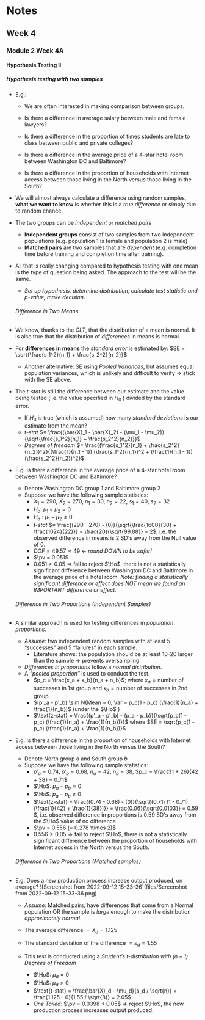 $$
\newcommand{\pr}{\text{I\kern-0.15em P}}
\newcommand{\Ha}{H_a}
\newcommand{\Ho}{H_0}
\newcommand{\pv}{\text{p-value}}
$$


# Notes

## Week 4
### Module 2 Week 4A
#### Hypothesis Testing II
##### Hypothesis testing with two samples
- E.g.:

    - We are often interested in making comparison between groups.

    - Is there a difference in average salary between male and female lawyers?

    - Is there a difference in the proportion of times students are late to class
      between public and private colleges?

    - Is there a difference in the average price of a 4-star hotel room between
      Washington DC and Baltimore?

    - Is there a difference in the proportion of households with Internet access
      between those living in the North versus those living in the South?

- We will almost always calculate a difference using random samples, **what
  we want to know** is whether this is a *true difference* or simply due to random chance. 

  

- The two groups can be *independent* or *matched pairs*

  - **Independent groups** consist of two samples from two independent
  populations (e.g. population 1 is female and population 2 is male)
  - **Matched pairs** are two samples that are *dependent* (e.g. completion time
    before training and completion time after training).

- All that is really changing compared to hypothesis testing with one
  mean is the type of question being asked. The approach to the test
  will be the same.

  - *Set up hypothesis, determine distribution, calculate test statistic and p-value,*
  *make decision*.

  

  ###### Difference in Two Means
  
- We know, thanks to the *CLT*, that the distribution of a mean is normal. It is also true that
  the distribution of *differences* in means is normal.

- For **differences in means** the *standard error* is estimated by: $SE = \sqrt{\frac{s_1^2}{n_1} + \frac{s_2^2}{n_2}}$

    - Another alternative: SE using *Pooled Variances*, but assumes equal population variances, which is unlikely and difficult to verify => stick with the SE above.

- The *t-stat* is still the difference between our estimate and the value being tested (i.e. the value specified in $H_0$ ) divided by the standard error.
  - If $H_0$ is true (which is assumed) how many *standard deviations* is our estimate from the mean?
  - *t-stat* $= \frac{(\bar{X}_1 - \bar{X}_2) - (\mu_1 - \mu_2)}{\sqrt{\frac{s_1^2}{n_1} + \frac{s_2^2}{n_2}}}$ 
  - *Degrees of freedom* $= \frac{(\frac{s_1^2}{n_1} + \frac{s_2^2}{n_2})^2}{(\frac{1}{n_1 - 1}) (\frac{s_1^2}{n_1})^2 + (\frac{1}{n_1 - 1}) (\frac{s_2^2}{n_2})^2}$ 

  

- E.g. Is there a difference in the average price of a 4-star hotel room between Washington DC and Baltimore? 

  - Denote Washington DC group 1 and Baltimore group 2
  - Suppose we have the following sample statistics: 
    - $\bar{X}_1 = 290$, $\bar{X}_2 = 270$, $n_1 = 30$, $n_2 = 22$, $s_1 = 40$, $s_2 = 32$ 
    - $H_o$: $\mu_1 - \mu_2 = 0$ 
    - $H_a$ : $\mu_1 - \mu_2 \neq 0$ 
    - *t-stat* $= \frac{(290 - 270) - (0)}{\sqrt{\frac{1600}{30} + \frac{1024}{22}}} = \frac{20}{\sqrt{99.88}} = 2$, i.e. the observed difference in means is 2 SD's away from the Null value of 0.
    - $DOF = 49.57 \approx 49$ <- *round DOWN to be safer!*
    - $\pv = 0.051$ 
    - $0.051 > 0.05$ => fail to reject $\Ho$, there is not a statistically significant difference between Washington DC and Baltimore in the average price of a hotel room. *Note: finding a statistically significant difference or effect does NOT mean we found an IMPORTANT difference or effect.*

  

  ###### Difference in Two Proportions (Independent Samples)

- A similar approach is used for testing differences in *population proportions*. 

    - *Assume*: two independent random samples with at least 5 “successes” and 5 “failures” in each sample. 
        - Literature shows: the population should be at least 10-20 larger than the sample => prevents oversampling
    - *Differences in proportions* follow a *normal distribution*. 
    - A *”pooled proportion”* is used to conduct the test.
        - $p_c = \frac{x_a + x_b}{n_a + n_b}$; where $x_a = \text{number of successes in 1st group}$ and $x_b = \text{number of successes in 2nd group}$
        - $(p'_a - p'_b) \sim N(Mean = 0, Var = p_c(1 - p_c) (\frac{1}{n_a} + \frac{1}{n_b})$ (under the $\Ho$ )
        - $\text{z-stat} = \frac{(p'_a - p'_b) - (p_a - p_b)}{\sqrt{p_c(1 - p_c) (\frac{1}{n_a} + \frac{1}{n_b})}}$ where $SE = \sqrt{p_c(1 - p_c) (\frac{1}{n_a} + \frac{1}{n_b})}$


- E.g. Is there a difference in the proportion of households with Internet access between those living in the North versus the South? 
    - Denote North group a and South group $b$
    - Suppose we have the following sample statistics: 
        - $p'_a = 0.74$, $p'_b = 0.68$, $n_a = 42$, $n_b = 38$, $p_c = \frac{31 + 26}{42 + 38} = 0.71$ 
        - $\Ho$: $p_a  - p_b= 0$
        - $\Ha$: $p_a  - p_b \neq 0$
        - $\text{z-stat} = \frac{(0.74 - 0.68) - (0)}{\sqrt{(0.71) (1 - 0.71) (\frac{1}{42} + \frac{1}{38})}} = \frac{0.06}{\sqrt{0.0103}} = 0.59 $, i.e. observed difference in proportions is 0.59 SD's away from the $\Ho$ value of no difference
        - $\pv = 0.556 (= 0.278 \times 2)$
        - $0.556 > 0.05$ => fail to reject $\Ho$, there is not a statistically significant difference between the proportion of households with Internet access in the North versus the South. 

    

    ###### Difference in Two Proportions (Matched samples)

- E.g. Does a new production process increase output produced, on average? 
    ![Screenshot from 2022-09-12 15-33-36](files/Screenshot from 2022-09-12 15-33-36.png)

    - *Assume:* Matched pairs; have differences that come from a Normal population OR the sample is *large* enough to make the distribution *approximately normal* 
      
    - The average difference $= \bar{X}_d = 1.125$
      
    - The standard deviation of the difference $= s_d = 1.55$ 
      
    - This test is conducted using a *Student’s t-distribution with $(n − 1)$ Degrees of Freedom*
        - $\Ho$: $\mu_d = 0$ 
        - $\Ha$: $\mu_d > 0$ 
        - $\text{t-stat} = \frac{\bar{X}_d - \mu_d}{s_d / \sqrt{n}} = \frac{1.125 - 0}{1.55 / \sqrt{8}} = 2.05$
        - *One Tailed:* $\pv = 0.0398 < 0.05$ =>  reject $\Ho$, the new production process increases output produced. 
